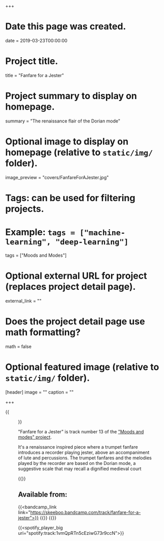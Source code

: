 +++
# Date this page was created.
date = 2019-03-23T00:00:00

# Project title.
title = "Fanfare for a Jester"

# Project summary to display on homepage.
summary = "The renaissance flair of the Dorian mode"

# Optional image to display on homepage (relative to `static/img/` folder).
image_preview = "covers/FanfareForAJester.jpg"

# Tags: can be used for filtering projects.
# Example: `tags = ["machine-learning", "deep-learning"]`
tags = ["Moods and Modes"]

# Optional external URL for project (replaces project detail page).
external_link = ""

# Does the project detail page use math formatting?
math = false

# Optional featured image (relative to `static/img/` folder).
[header]
image = ""
caption = ""

+++

{{<figure src="/img/covers/FanfareForAJester.jpg" width="320" link="https://distrokid.com/hyperfollow/skeeboo/fanfare-for-a-jester" target="_blank">}}

"Fanfare for a Jester" is track number 13 of the ["Moods and modes" project](/post/moods_and_modes). 

It's a renaissance inspired piece where a trumpet fanfare introduces a recorder playing jester, above an accompaniment of lute and percussions. 
The trumpet fanfares and the melodies played by the recorder are based on the Dorian mode, a suggestive scale that may recall a dignified medieval court

{{<bandcamp title="Fanfare for a Jester" track="3310948898" link="https://skeeboo.bandcamp.com/track/fanfare-for-a-jester">}}

## Available from:

{{<bandcamp_link link="https://skeeboo.bandcamp.com/track/fanfare-for-a-jester">}}
{{<itunes link="https://itunes.apple.com/us/album/fanfare-for-a-jester-single/1456078883">}}
{{<spotify link="https://open.spotify.com/track/1vmQpRTn5cEziwG73r9ccN?si=Omhv9ubVSxWq91YQPTGxVQ">}}

{{<spotify_player_big uri="spotify:track:1vmQpRTn5cEziwG73r9ccN">}}


